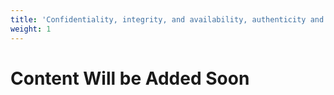 ```yaml
---
title: 'Confidentiality, integrity, and availability, authenticity and nonrepudiation'
weight: 1
---
```


# Content Will be Added Soon